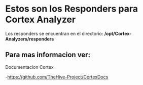 # Estos son los Responders para Cortex Analyzer 

Los responders se encuentran en el directorio:
**/opt/Cortex-Analyzers/responders**

Para mas informacion ver:
-------------------------
Documentacion Cortex 

-https://github.com/TheHive-Project/CortexDocs
